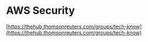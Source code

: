 # **AWS Security**

[https://thehub.thomsonreuters.com/groups/tech-know](https://thehub.thomsonreuters.com/groups/tech-know)



